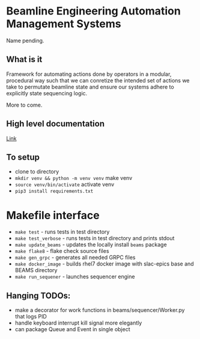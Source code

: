 # Beamline Engineering Automation Management Systems
Name pending.

## What is it
Framework for automating actions done by operators in a modular, procedural way such that we can conretize the intended set of actions we take to permutate beamline state and ensure our systems adhere to explicitly state sequencing logic.

More to come.

## High level documentation
[Link](https://www.figma.com/file/cWactF57tlhV3Wj5t4qTWq/High-Level-Architecture-Concepts?type=whiteboard&node-id=0%3A1&t=tdtB5ka79CpvdgvI-1)

## To setup
- clone to directory
- `mkdir venv && python -m venv venv`  make venv
- `source venv/bin/activate` activate venv
- `pip3 install requirements.txt`

# Makefile interface
* `make test` - runs tests in test directory
* `make test_verbose` - runs tests in test directory and prints stdout
* `make update_beams` - updates the locally install `beams` package
* `make flake8` - flake check source files
* `make gen_grpc` - generates all needed GRPC files
* `make docker_image` - builds rhel7 docker image with slac-epics base and BEAMS directory
* `make run_sequener` - launches sequencer engine

## Hanging TODOs:
- make a decorator for work functions in beams/sequencer/Worker.py that logs PID
- handle keyboard interrupt kill signal more elegantly
- can package Queue and Event in single object
